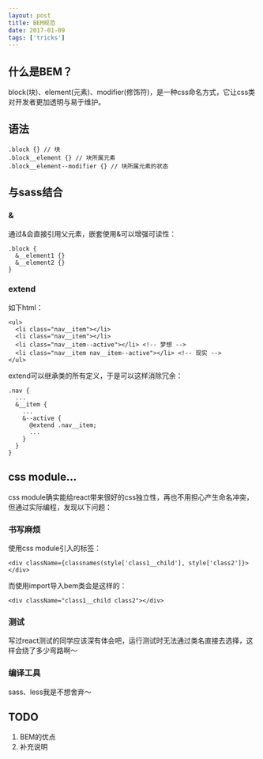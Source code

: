 ```yaml
---
layout: post
title: BEM规范
date: 2017-01-09
tags: ['tricks']
---
```


## 什么是BEM？
block(块)、element(元素)、modifier(修饰符)，是一种css命名方式，它让css类对开发者更加透明与易于维护。


## 语法
```
.block {} // 块
.block__element {} // 块所属元素
.block__element--modifier {} // 块所属元素的状态
```


## 与sass结合
### &
通过&会直接引用父元素，嵌套使用&可以增强可读性：
```
.block {
  &__element1 {}
  &__element2 {}
}
```

### extend
如下html：
```
<ul>
  <li class="nav__item"></li>
  <li class="nav__item"></li>
  <li class="nav__item--active"></li> <!-- 梦想 -->
  <li class="nav__item nav__item--active"></li> <!-- 现实 -->
</ul>
```

extend可以继承类的所有定义，于是可以这样消除冗余：
```
.nav {
  ...
  &__item {
    ...
    &--active {
      @extend .nav__item;
      ...
    }
  }
}
```

## css module...
css module确实能给react带来很好的css独立性，再也不用担心产生命名冲突，但通过实际编程，发现以下问题：
### 书写麻烦
使用css module引入的标签：
```
<div className={classnames(style['class1__child'], style['class2']}></div>
```

而使用import导入bem类会是这样的：
```
<div className="class1__child class2"></div>
```

### 测试
写过react测试的同学应该深有体会吧，运行测试时无法通过类名直接去选择，这样会绕了多少弯路啊～

### 编译工具
sass、less我是不想舍弃～


## TODO
1. BEM的优点
2. 补充说明
